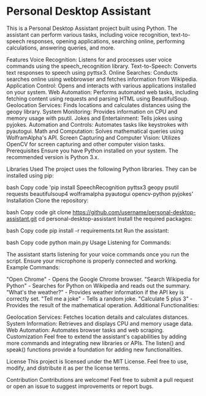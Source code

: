<h1>Personal Desktop Assistant</h1>
This is a Personal Desktop Assistant project built using Python. The assistant can perform various tasks, including voice recognition, text-to-speech responses, opening applications, searching online, performing calculations, answering queries, and more.

Features
Voice Recognition: Listens for and processes user voice commands using the speech_recognition library.
Text-to-Speech: Converts text responses to speech using pyttsx3.
Online Searches: Conducts searches online using webbrowser and fetches information from Wikipedia.
Application Control: Opens and interacts with various applications installed on your system.
Web Automation: Performs automated web tasks, including fetching content using requests and parsing HTML using BeautifulSoup.
Geolocation Services: Finds locations and calculates distances using the geopy library.
System Monitoring: Provides information on CPU and memory usage with psutil.
Jokes and Entertainment: Tells jokes using pyjokes.
Automation and Controls: Automates tasks like keystrokes with pyautogui.
Math and Computation: Solves mathematical queries using WolframAlpha's API.
Screen Capturing and Computer Vision: Utilizes OpenCV for screen capturing and other computer vision tasks.
Prerequisites
Ensure you have Python installed on your system. The recommended version is Python 3.x.

Libraries Used
The project uses the following Python libraries. They can be installed using pip:

bash
Copy code
'pip install SpeechRecognition pyttsx3 geopy psutil requests beautifulsoup4 wolframalpha pyautogui opencv-python pyjokes'
Installation
Clone the repository:

bash
Copy code
git clone https://github.com/username/personal-desktop-assistant.git
cd personal-desktop-assistant
Install the required packages:

bash
Copy code
pip install -r requirements.txt
Run the assistant:

bash
Copy code
python main.py
Usage
Listening for Commands:

The assistant starts listening for your voice commands once you run the script.
Ensure your microphone is properly connected and working.
Example Commands:

"Open Chrome" - Opens the Google Chrome browser.
"Search Wikipedia for Python" - Searches for Python on Wikipedia and reads out the summary.
"What's the weather?" - Provides weather information if the API key is correctly set.
"Tell me a joke" - Tells a random joke.
"Calculate 5 plus 3" - Provides the result of the mathematical operation.
Additional Functionalities:

Geolocation Services: Fetches location details and calculates distances.
System Information: Retrieves and displays CPU and memory usage data.
Web Automation: Automates browser tasks and web scraping.
Customization
Feel free to extend the assistant's capabilities by adding more commands and integrating new libraries or APIs. The listen() and speak() functions provide a foundation for adding new functionalities.

License
This project is licensed under the MIT License. Feel free to use, modify, and distribute it as per the license terms.

Contribution
Contributions are welcome! Feel free to submit a pull request or open an issue to suggest improvements or report bugs.
